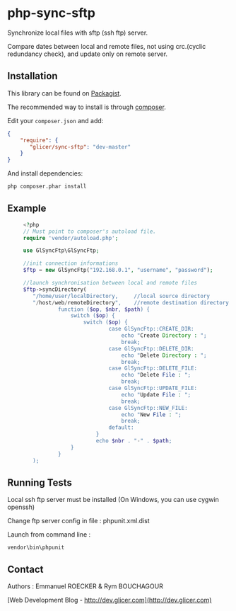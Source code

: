 # php-sync-sftp

Synchronize local files with sftp (ssh ftp) server.

Compare dates between local and remote files, not using crc.(cyclic redundancy check),
and update only on remote server.

## Installation

This library can be found on [Packagist](https://packagist.org/packages/glicer/sync-sftp).

The recommended way to install is through [composer](http://getcomposer.org).

Edit your `composer.json` and add:

```json
{
    "require": {
       "glicer/sync-sftp": "dev-master"
    }
}
```

And install dependencies:

```bash
php composer.phar install
```

## Example
```php
     <?php
     // Must point to composer's autoload file.
     require 'vendor/autoload.php';

     use GlSyncFtp\GlSyncFtp;

     //init connection informations
     $ftp = new GlSyncFtp("192.168.0.1", "username", "password");

     //launch synchronisation between local and remote files
     $ftp->syncDirectory(
        "/home/user/localDirectory,     //local source directory
        "/host/web/remoteDirectory",    //remote destination directory
                function ($op, $nbr, $path) {
                    switch ($op) {
                        switch ($op) {
                                case GlSyncFtp::CREATE_DIR:
                                    echo "Create Directory : ";
                                    break;
                                case GlSyncFtp::DELETE_DIR:
                                    echo "Delete Directory : ";
                                    break;
                                case GlSyncFtp::DELETE_FILE:
                                    echo "Delete File : ";
                                    break;
                                case GlSyncFtp::UPDATE_FILE:
                                    echo "Update File : ";
                                    break;
                                case GlSyncFtp::NEW_FILE:
                                    echo "New File : ";
                                    break;
                                default:
                            }
                            echo $nbr . "-" . $path;
                    }
                }
        );
```

## Running Tests

Local ssh ftp server must be installed (On Windows, you can use cygwin openssh)

Change ftp server config in file : phpunit.xml.dist

Launch from command line :

```console
vendor\bin\phpunit
```

## Contact

Authors : Emmanuel ROECKER & Rym BOUCHAGOUR

[Web Development Blog - http://dev.glicer.com](http://dev.glicer.com)
